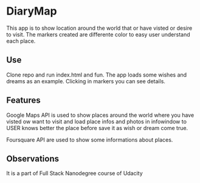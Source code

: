 # DiaryMap
This app is to show location around the world that or have visted or desire to
visit. The markers created are differente color to easy user understand each
place.

## Use
Clone repo and run index.html and fun. The app loads some wishes and dreams
as an example. Clicking in markers you can see details.

## Features
Google Maps API is used to show places around the world where you have
visted ow want to visit and load place infos and photos in infowindow to USER
knows better the place before save it as wish or dream come true.

Foursquare API are used to show some informations about places.

## Observations
It is a part of Full Stack Nanodegree course of Udacity

